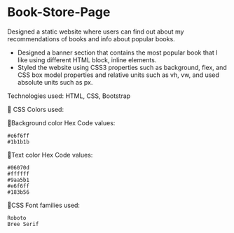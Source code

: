 # Book-Store-Page
Designed a static website where users can find out about my recommendations of books and info about popular books.

* Designed a banner section that contains the most popular book that I like using different HTML block, inline elements.
* Styled the website using CSS3 properties such as background, flex, and CSS box model properties and relative units such as vh, vw, and used absolute units such as px.

Technologies used: HTML, CSS, Bootstrap

📌 CSS Colors used:

📍Background color Hex Code values:

    #e6f6ff
    #1b1b1b

📍Text color Hex Code values:

    #06070d
    #ffffff
    #9aa5b1
    #e6f6ff
    #183b56

📍CSS Font families used:

    Roboto
    Bree Serif
